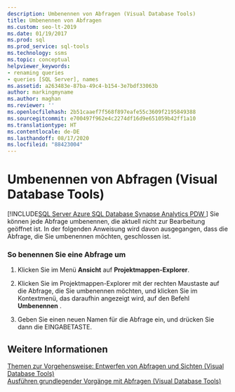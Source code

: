 ```yaml
---
description: Umbenennen von Abfragen (Visual Database Tools)
title: Umbenennen von Abfragen
ms.custom: seo-lt-2019
ms.date: 01/19/2017
ms.prod: sql
ms.prod_service: sql-tools
ms.technology: ssms
ms.topic: conceptual
helpviewer_keywords:
- renaming queries
- queries [SQL Server], names
ms.assetid: a263483e-87ba-49c4-b154-3e7bdf33063b
author: markingmyname
ms.author: maghan
ms.reviewer: ''
ms.openlocfilehash: 2b51caaef7f568f897eafe55c3609f2195849388
ms.sourcegitcommit: e700497f962e4c2274df16d9e651059b42ff1a10
ms.translationtype: HT
ms.contentlocale: de-DE
ms.lasthandoff: 08/17/2020
ms.locfileid: "88423004"
---
```

# <a name="rename-queries-visual-database-tools"></a>Umbenennen von Abfragen (Visual Database Tools)
[!INCLUDE[SQL Server Azure SQL Database Synapse Analytics PDW ](../../includes/applies-to-version/sql-asdb-asdbmi-asa-pdw.md)]
Sie können jede Abfrage umbenennen, die aktuell nicht zur Bearbeitung geöffnet ist. In der folgenden Anweisung wird davon ausgegangen, dass die Abfrage, die Sie umbenennen möchten, geschlossen ist.  
  
### <a name="to-rename-a-query"></a>So benennen Sie eine Abfrage um  
  
1.  Klicken Sie im Menü **Ansicht** auf **Projektmappen-Explorer**.  
  
2.  Klicken Sie im Projektmappen-Explorer mit der rechten Maustaste auf die Abfrage, die Sie umbenennen möchten, und klicken Sie im Kontextmenü, das daraufhin angezeigt wird, auf den Befehl **Umbenennen** .  
  
3.  Geben Sie einen neuen Namen für die Abfrage ein, und drücken Sie dann die EINGABETASTE.  
  
## <a name="see-also"></a>Weitere Informationen  
[Themen zur Vorgehensweise: Entwerfen von Abfragen und Sichten &#40;Visual Database Tools&#41;](../../ssms/visual-db-tools/design-queries-and-views-how-to-topics-visual-database-tools.md)  
[Ausführen grundlegender Vorgänge mit Abfragen &#40;Visual Database Tools&#41;](../../ssms/visual-db-tools/perform-basic-operations-with-queries-visual-database-tools.md)  
  
